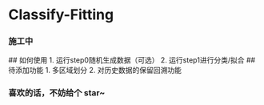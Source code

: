# Classify-Fitting
<h3><b>施工中</b></h3>
## 如何使用
1. 运行step0随机生成数据（可选）
2. 运行step1进行分类/拟合
## 待添加功能
1. 多区域划分
2. 对历史数据的保留回溯功能

<h3>喜欢的话，不妨给个 star~</b>
